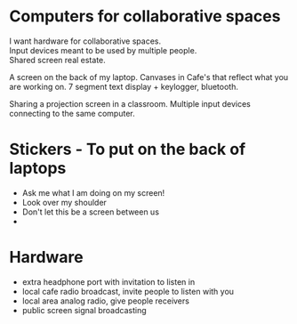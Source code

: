 # Computers for collaborative spaces

I want hardware for collaborative spaces.   
Input devices meant to be used by multiple people.   
Shared screen real estate. 

A screen on the back of my laptop. 
Canvases in Cafe's that reflect what you are working on. 
7 segment text display + keylogger, bluetooth.

Sharing a projection screen in a classroom. 
Multiple input devices connecting to the same computer. 



# Stickers - To put on the back of laptops

- Ask me what I am doing on my screen!
- Look over my shoulder
- Don't let this be a screen between us
- 



# Hardware

- extra headphone port with invitation to listen in
- local cafe radio broadcast, invite people to listen with you 
- local area analog radio, give people receivers 
- public screen signal broadcasting